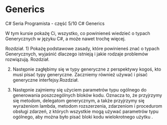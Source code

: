 # Generics
C# Seria Programista - część 5/10 C# Generics

W tym kursie pokażę Ci, wszystko, co powinieneś wiedzieć o typach Generycznych w języku C#, 
a może nawet trochę więcej. 

Rozdział. 1) Pokażę podstawowe zasady, które powinieneś znać o typach Generycznych, 
wyjaśnić dlaczego istnieją i jakie rodzaje problemów rozwiązują. Rozdział. 

2) Następnie zagłębimy się w typy generyczne z perspektywy kogoś, kto musi pisać typy generyczne. 
Zaczniemy również używać i pisać generyczne interfejsy.Rozdział. 

3) Następnie zajmiemy się użyciem parametrów typu ogólnego do generowania poszczególnych bloków kodu. 
Oznacza to, że przyjrzymy się metodom, delegatom generycznym, a także przyjrzymy się wyrażeniom lambda, 
metodom rozszerzenia, zdarzeniom i procedurom obsługi zdarzeń, z których wszystkie mogą używać parametrów typu ogólnego, 
aby można było pisać bloki kodu wielokrotnego użytku . 

